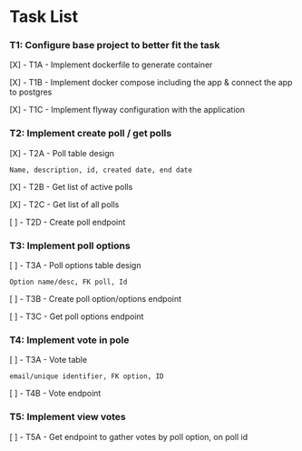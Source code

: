 # Task List

### T1: Configure base project to better fit the task
[X] - T1A - Implement dockerfile to generate container

[X] - T1B - Implement docker compose including the app & connect the app to postgres

[X] - T1C - Implement flyway configuration with the application

### T2: Implement create poll / get polls
[X] - T2A - Poll table design

    Name, description, id, created date, end date

[X] - T2B - Get list of active polls

[X] - T2C - Get list of all polls

[ ] - T2D - Create poll endpoint


### T3: Implement poll options
[ ] - T3A - Poll options table design

    Option name/desc, FK poll, Id

[ ] - T3B - Create poll option/options endpoint

[ ] - T3C - Get poll options endpoint

### T4: Implement vote in pole
[ ] - T3A - Vote table

    email/unique identifier, FK option, ID

[ ] - T4B - Vote endpoint

### T5: Implement view votes
[ ] - T5A - Get endpoint to gather votes by poll option, on poll id




